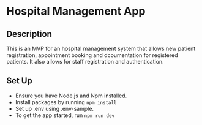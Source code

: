 # Hospital Management App

## Description
This is an MVP for an hospital management system that allows new patient registration, appointment booking and dcoumentation for registered patients. It also allows for staff registration and authentication.


## Set Up
- Ensure you have Node.js and Npm installed.
- Install packages by running `npm install`
- Set up .env using .env-sample.
- To get the app started, run `npm run dev`